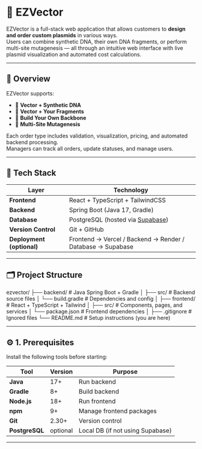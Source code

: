 # 🧬 EZVector

EZVector is a full-stack web application that allows customers to **design and order custom plasmids** in various ways.  
Users can combine synthetic DNA, their own DNA fragments, or perform multi-site mutagenesis — all through an intuitive web interface with live plasmid visualization and automated cost calculations.

---

## 🧠 Overview

EZVector supports:
- 🧫 **Vector + Synthetic DNA**
- 🧬 **Vector + Your Fragments**
- 🧱 **Build Your Own Backbone**
- 🧪 **Multi-Site Mutagenesis**

Each order type includes validation, visualization, pricing, and automated backend processing.  
Managers can track all orders, update statuses, and manage users.

---

## 🚀 Tech Stack

| Layer | Technology |
|--------|-------------|
| **Frontend** | React + TypeScript + TailwindCSS |
| **Backend** | Spring Boot (Java 17, Gradle) |
| **Database** | PostgreSQL (hosted via [Supabase](https://supabase.com)) |
| **Version Control** | Git + GitHub |
| **Deployment (optional)** | Frontend → Vercel / Backend → Render / Database → Supabase |

---

## 🗂️ Project Structure

ezvector/
├── backend/ # Java Spring Boot + Gradle
│ ├── src/ # Backend source files
│ └── build.gradle # Dependencies and config
│
├── frontend/ # React + TypeScript + Tailwind
│ ├── src/ # Components, pages, and services
│ └── package.json # Frontend dependencies
│
├── .gitignore # Ignored files
└── README.md # Setup instructions (you are here)


---

## ⚙️ 1. Prerequisites

Install the following tools before starting:

| Tool | Version | Purpose |
|------|----------|----------|
| **Java** | 17+ | Run backend |
| **Gradle** | 8+ | Build backend |
| **Node.js** | 18+ | Run frontend |
| **npm** | 9+ | Manage frontend packages |
| **Git** | 2.30+ | Version control |
| **PostgreSQL** | optional | Local DB (if not using Supabase) |

---

